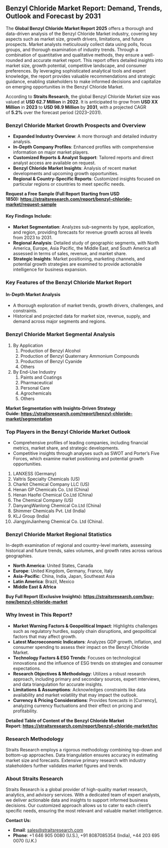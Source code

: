<p>&nbsp;</p>
<h2>Benzyl Chloride Market Report: Demand, Trends, Outlook and Forecast by 2031</h2>
<p>The&nbsp;<strong>Global Benzyl Chloride Market Report 2025</strong>&nbsp;offers a thorough and data-driven analysis of the Benzyl Chloride Market industry, covering key aspects such as market size, growth drivers, limitations, and future prospects. Market analysts meticulously collect data using polls, focus groups, and thorough examination of industry trends. Through a combination of quantitative and qualitative methods, they ensure a well-rounded and accurate market report. This report offers detailed insights into market size, growth potential, competitive landscape, and consumer preferences. By leveraging sophisticated analytical tools and expert knowledge, the report provides valuable recommendations and strategic guidance, enabling stakeholders to make informed decisions and capitalize on emerging opportunities in the Benzyl Chloride Market.</p>
<p>According to&nbsp;<strong>Straits Research</strong>, the global Benzyl Chloride Market size was valued at&nbsp;<strong>USD 62.7 Million</strong>&nbsp;in&nbsp;<strong>2022</strong>. It is anticipated to grow from&nbsp;<strong>USD XX Million</strong>&nbsp;in&nbsp;<strong>2023</strong>&nbsp;to&nbsp;<strong>USD 98.9 Million</strong>&nbsp;by&nbsp;<strong>2031</strong>, with a projected CAGR of&nbsp;<strong>5.2%</strong>&nbsp;over the forecast period (2023&ndash;2031).</p>
<h3>Benzyl Chloride Market Growth Prospects and Overview</h3>
<ul>
<li><strong>Expanded Industry Overview</strong>: A more thorough and detailed industry analysis.</li>
<li><strong>In-Depth Company Profiles</strong>: Enhanced profiles with comprehensive information on major market players.</li>
<li><strong>Customized Reports &amp; Analyst Support</strong>: Tailored reports and direct analyst access are available on request.</li>
<li><strong>Benzyl Chloride Market Insights</strong>: Analysis of recent market developments and upcoming growth opportunities.</li>
<li><strong>Regional &amp; Country-Specific Reports</strong>: Customized insights focused on particular regions or countries to meet specific needs.</li>
</ul>
<p><strong>Request a Free Sample (Full Report Starting from USD 1850):&nbsp;<a href="https://straitsresearch.com/report/benzyl-chloride-market/request-sample">https://straitsresearch.com/report/benzyl-chloride-market/request-sample</a></strong></p>
<h4>Key Findings Include:</h4>
<ul>
<li><strong>Market Segmentation</strong>: Analyzes sub-segments by type, application, and region, providing forecasts for revenue growth across all levels from&nbsp;2023 to 2031.</li>
<li><strong>Regional Analysis</strong>: Detailed study of geographic segments, with North America, Europe, Asia Pacific, the Middle East, and South America all assessed in terms of sales, revenue, and market share.</li>
<li><strong>Strategic Insights</strong>: Market positioning, marketing channels, and potential growth strategies are examined to provide actionable intelligence for business expansion.</li>
</ul>
<h3>Key Features of the Benzyl Chloride Market Report</h3>
<h4>In-Depth Market Analysis</h4>
<ul>
<li>A thorough exploration of market trends, growth drivers, challenges, and constraints.</li>
<li>Historical and projected data for market size, revenue, supply, and demand across major segments and regions.</li>
</ul>
<h3>Benzyl Chloride Market&nbsp;Segmental Analysis</h3>
<ol>
<li>By Application
<ol>
<li>Production of Benzyl Alcohol</li>
<li>Production of Benzyl Quaternary Ammonium Compounds</li>
<li>Production of Benzyl Cyanide</li>
<li>Others</li>
</ol>
</li>
<li>By End-Use Industry
<ol>
<li>Paints and Coatings</li>
<li>Pharmaceutical</li>
<li>Personal Care</li>
<li>Agrochemicals</li>
<li>Others</li>
</ol>
</li>
</ol>
<p><strong>Market Segmentation with Insights-Driven Strategy Guide:&nbsp;<a href="https://straitsresearch.com/report/benzyl-chloride-market/segmentation">https://straitsresearch.com/report/benzyl-chloride-market/segmentation</a></strong></p>
<h3>Top Players in the Benzyl Chloride Market Outlook</h3>
<ul>
<li>Comprehensive profiles of leading companies, including financial metrics, market share, and strategic developments.</li>
<li>Competitive insights through analyses such as SWOT and Porter&rsquo;s Five Forces, which examine market positioning and potential growth opportunities.</li>
</ul>
<ol>
<li>LANXESS (Germany)</li>
<li>Valtris Specialty Chemicals (US)</li>
<li>Charkit Chemical Company LLC (US)</li>
<li>Henan GP Chemicals Co. Ltd (China)</li>
<li>Henan Haofei Chemical Co.Ltd (China)</li>
<li>The Chemical Company (US)</li>
<li>DanyangWanlong Chemical Co.Ltd (China)</li>
<li>Shimmer Chemicals Pvt. Ltd (India)</li>
<li>KLJ Group (India)</li>
<li>JiangyinJianheng Chemical Co. Ltd (China).</li>
</ol>
<h3>Benzyl Chloride Market Regional Statistics</h3>
<p>In-depth examination of regional and country-level markets, assessing historical and future trends, sales volumes, and growth rates across various geographies.</p>
<ul>
<li><strong>North America</strong>: United States, Canada</li>
<li><strong>Europe</strong>: United Kingdom, Germany, France, Italy</li>
<li><strong>Asia-Pacific</strong>: China, India, Japan, Southeast Asia</li>
<li><strong>Latin America</strong>: Brazil, Mexico</li>
<li><strong>Middle East &amp; Africa</strong></li>
</ul>
<p><strong>Buy Full Report (Exclusive Insights):&nbsp;<a href="https://straitsresearch.com/buy-now/benzyl-chloride-market">https://straitsresearch.com/buy-now/benzyl-chloride-market</a></strong></p>
<h3>Why Invest in This Report?</h3>
<ul>
<li><strong>Market Warning Factors &amp; Geopolitical Impact</strong>: Highlights challenges such as regulatory hurdles, supply chain disruptions, and geopolitical factors that may affect growth.</li>
<li><strong>Latest Macroeconomic Indicators</strong>: Analyzes GDP growth, inflation, and consumer spending to assess their impact on the Benzyl Chloride Market.</li>
<li><strong>Technology Factors &amp; ESG Trends</strong>: Focuses on technological innovations and the influence of ESG trends on strategies and consumer expectations.</li>
<li><strong>Research Objectives &amp; Methodology</strong>: Utilizes a robust research approach, including primary and secondary sources, expert interviews, and data triangulation for accurate insights.</li>
<li><strong>Limitations &amp; Assumptions</strong>: Acknowledges constraints like data availability and market volatility that may impact the outlook.</li>
<li><strong>Currency &amp; Pricing Considerations</strong>: Provides forecasts in [Currency], analyzing currency fluctuations and their effect on pricing and profitability.</li>
</ul>
<p><strong>Detailed Table of Content of the Benzyl Chloride Market Report:&nbsp;<a href="https://straitsresearch.com/report/benzyl-chloride-market/toc">https://straitsresearch.com/report/benzyl-chloride-market/toc</a></strong></p>
<h3>Research Methodology</h3>
<p>Straits Research employs a rigorous methodology combining top-down and bottom-up approaches. Data triangulation ensures accuracy in estimating market size and forecasts. Extensive primary research with industry stakeholders further validates market figures and trends.</p>
<h3>About Straits Research</h3>
<p>Straits Research is a global provider of high-quality market research, analytics, and advisory services. With a dedicated team of expert analysts, we deliver actionable data and insights to support informed business decisions. Our customized approach allows us to cater to each client&rsquo;s specific needs, ensuring the most relevant and valuable market intelligence.</p>
<p><strong>Contact Us:</strong></p>
<ul>
<li><strong>Email</strong>: <a href="sales@straitsresearch.com">sales@straitsresearch.com</a></li>
<li><strong>Phone</strong>: +1 646 905 0080 (U.S.), +91 8087085354 (India), +44 203 695 0070 (U.K.)</li>
</ul>
<p>&nbsp;</p>
